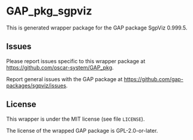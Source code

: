 # GAP_pkg_sgpviz

This is generated wrapper package for the GAP package SgpViz 0.999.5.

## Issues

Please report issues specific to this wrapper package at <https://github.com/oscar-system/GAP_pkg>.

Report general issues with the GAP package at <https://github.com/gap-packages/sgpviz/issues>.

## License

This wrapper is under the MIT license (see file `LICENSE`).

The license of the wrapped GAP package is GPL-2.0-or-later.

